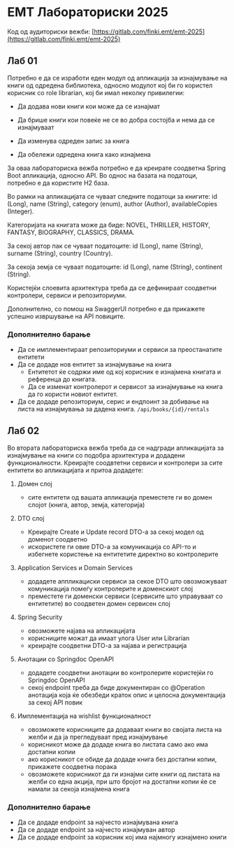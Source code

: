 # ЕМТ Лабораториски 2025

Код од аудиториски вежби: [https://gitlab.com/finki.emt/emt-2025](https://gitlab.com/finki.emt/emt-2025)

## Лаб 01

Потребно е да се изработи еден модул од апликација за изнајмување на книги од одредена библиотека, односно модулот кој би го користел корисник со role librarian, кој би имал неколку привилегии:

- Да додава нови книги кои може да се изнајмат

- Да брише книги кои повеќе не се во добра состојба и нема да се изнајмуваат

- Да изменува одреден запис за книга

- Да обележи одредена книга како изнајмена

За оваа лабораториска вежба потребно е да креирате соодветна Spring Boot апликација, односно API. Во однос на базата на податоци, потребно е да користите H2 база.

Во рамки на апликацијата се чуваат следните податоци за книгите: id (Long), name (String), category (enum), author (Author), availableCopies (Integer).

Категоријата на книгата може да биде: NOVEL, THRILLER, HISTORY, FANTASY, BIOGRAPHY, CLASSICS, DRAMA.

За секој автор пак се чуваат податоците: id (Long), name (String), surname (String), country (Country).

За секоја земја се чуваат податоците: id (Long), name (String), continent (String).

Користејќи слоевита архитектура треба да се дефинираат соодветни контролери, сервиси и репозиториуми.

Дополнително, со помош на SwaggerUI потребно е да прикажете успешно извршување на API повиците.

### Дополнително барање

- Да се имплементираат репозиториуми и сервиси за преостанатите ентитети
- Да се додаде нов ентитет за изнајмување на книга
  - Ентитетот ќе содржи име од кој корисник е изнајмена книгата и референца до книгата. 
  - Да се изменат контролерот и сервисот за изнајмување на книга да го користи новиот ентитет.
- Да се додаде репозиториум, серис и ендпоинт за добивање на листа на изнајмувања за дадена книга. `/api/books/{id}/rentals`

## Лаб 02

Во втората лабораториска вежба треба да се надгради апликацијата за изнајмување на книги со подобра архитектура и додадени функционалности. Креирајте соодвтетни сервиси и контролери за сите ентитети во апликацијата и притоа додадете:

1. Домен слој
   - сите ентитети од вашата апликација преместете ги во домен слојот (книга, автор, земја, категорија)


2. DTO слој
   - Креирајте Create и Update record DTO-a за секој модел од доменот соодветно
   - искористете ги овие DTO-a за комуникација со API-то и избегнете користење на ентитетите директно во контролерите


3. Application Services и Domain Services
   - додадете аппликациски сервиси за секое DTO што овозможуваат комуникација помеѓу контролерите и доменскиот слој
   - преместете ги доменски сервиси (сервисите што управуваат со ентитетите) во соодветен домен сервисен слој


4. Spring Security
   - овозможете најава на апликацијата
   - корисниците можат да имаат улога User или Librarian
   - креирајте соодветни DTO-a за најава и регистрација


5. Анотации со Springdoc OpenAPI
   - додадете соодветни анотации во контролерите користејќи го Springdoc OpenAPI
   - секој endpoint треба да биде документиран со @Operation анотација која ќе обезбеди краток опис и целосна документација за секој API повик


6. Имплементација на wishlist функционалност
   - овозможете корисниците да додаваат книги во својата листа на желби и да ја прегледуваат пред изнајмување
   - корисникот може да додаде книга во листата само ако има достапни копии
   - ако корисникот се обиде да додаде книга без достапни копии, прикажете соодветна порака
   - oвозможете корисникот да ги изнајми сите книги од листата на желби со една акција, при што бројот на достапни копии ќе се намали за секоја изнајмена книга

### Дополнително барање

- Да се додаде endpoint за најчесто изнајмувана книга
- Да се додаде endpoint за најчесто изнајмуван автор
- Да се додаде endpoint за корисник кој има најмногу изнајмено книги
